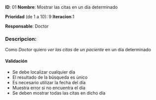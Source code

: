 **ID**: 01 
**Nombre**: Mostrar las citas en un día determinado

**Prioridad** (de 1 a 10): 9 
**Iteracion**:1

**Responsable**: Doctor

### Descripcion:

Como *Doctor* quiero *ver las citas* de un *paciente* en un día determinado

#### Validación 

* Se debe localizar cualquier día
* El resultado de la búsqueda es único
* Es necesario utilizar la fecha del día
* Muestra error si no encuentra el día
* Se deben mostrar todas las citas en dicho día